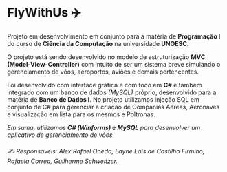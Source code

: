 
# FlyWithUs ✈️

Projeto em desenvolvimento em conjunto para a matéria de **Programação I** do curso de **Ciência da Computação** na universidade **UNOESC**.

O projeto está sendo desenvolvido no modelo de estruturização **MVC (Model-View-Controller)** com intuíto de ser um sistema breve simulando o gerenciamento de vôos, aeroportos, aviões e demais pertencentes.

Foi desenvolvido com interface gráfica e com foco em **C#** e também integrado com um banco de dados *(MySQL)* próprio, desenvolvido para a matéria de **Banco de Dados I**. No projeto utilizamos injeção SQL em conjunto de C# para gerenciar a criação de Companias Aéreas, Aeronaves e visualização em lista para os mesmos e Poltronas.

*Em suma, utilizamos **C# (Winforms) e MySQL** para desenvolver um aplicativo de gerenciamento de vôos.*

###### ✍️ Responsáveis:  Alex Rafael Oneda, Layne Laís de Castilho Firmino, Rafaela Correa, Guilherme Schweitzer.
